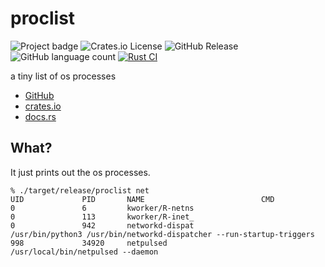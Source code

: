 # proclist

![Project badge](https://img.shields.io/badge/language-Rust-blue.svg)
![Crates.io License](https://img.shields.io/crates/l/proclist)
![GitHub Release](https://img.shields.io/github/v/release/PlexSheep/proclist)
![GitHub language count](https://img.shields.io/github/languages/count/PlexSheep/proclist)
[![Rust CI](https://github.com/PlexSheep/proclist/actions/workflows/cargo.yaml/badge.svg)](https://github.com/PlexSheep/hedu/actions/workflows/cargo.yaml)

a tiny list of os processes

- [GitHub](https://github.com/PlexSheep/proclist)
- [crates.io](https://crates.io/crates/proclist)
- [docs.rs](https://docs.rs/crate/proclist/)

## What?

It just prints out the os processes.

```
% ./target/release/proclist net
UID             PID       NAME                          CMD
0               6         kworker/R-netns
0               113       kworker/R-inet_
0               942       networkd-dispat               /usr/bin/python3 /usr/bin/networkd-dispatcher --run-startup-triggers
998             34920     netpulsed                     /usr/local/bin/netpulsed --daemon
```
